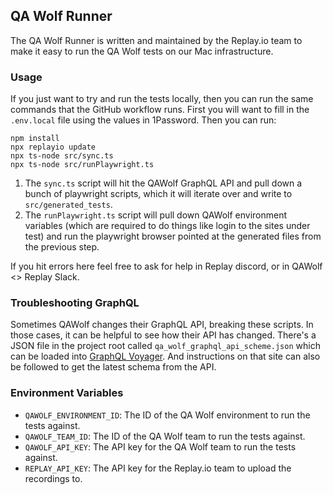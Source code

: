 ## QA Wolf Runner

The QA Wolf Runner is written and maintained by the Replay.io team to make it
easy to run the QA Wolf tests on our Mac infrastructure.

### Usage

If you just want to try and run the tests locally, then you can run the same
commands that the GitHub workflow runs. First you will want to fill in the
`.env.local` file using the values in 1Password. Then you can run:

```
npm install
npx replayio update
npx ts-node src/sync.ts
npx ts-node src/runPlaywright.ts
```

1. The `sync.ts` script will hit the QAWolf GraphQL API and pull down a bunch
   of playwright scripts, which it will iterate over and write to
   `src/generated_tests`.
2. The `runPlaywright.ts` script will pull down QAWolf environment
   variables (which are required to do things like login to the sites under
   test) and run the playwright browser pointed at the generated files from the
   previous step.

If you hit errors here feel free to ask for help in Replay discord, or in
QAWolf <> Replay Slack.

### Troubleshooting GraphQL

Sometimes QAWolf changes their GraphQL API, breaking these scripts. In those
cases, it can be helpful to see how their API has changed. There's a JSON file
in the project root called `qa_wolf_graphql_api_scheme.json` which can be
loaded into [GraphQL Voyager](https://graphql-kit.com/graphql-voyager/). And
instructions on that site can also be followed to get the latest schema from
the API.

### Environment Variables

- `QAWOLF_ENVIRONMENT_ID`: The ID of the QA Wolf environment to run the tests
  against.
- `QAWOLF_TEAM_ID`: The ID of the QA Wolf team to run the tests against.
- `QAWOLF_API_KEY`: The API key for the QA Wolf team to run the tests against.
- `REPLAY_API_KEY`: The API key for the Replay.io team to upload the recordings
  to.
